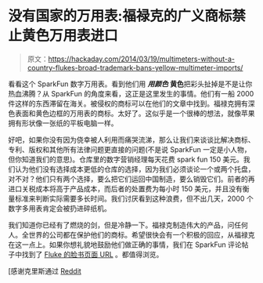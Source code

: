 # 没有国家的万用表:福禄克的广义商标禁止黄色万用表进口

> 原文：<https://hackaday.com/2014/03/19/multimeters-without-a-country-flukes-broad-trademark-bans-yellow-multimeter-imports/>

看看这个 SparkFun 数字万用表。看到他们用 ***用颜色*** **黄色**把彩头扯掉是不是让你热血沸腾？从 SparkFun 的角度来看，这正是这里发生的事情。他们有一船 2000 件这样的东西滞留在海关。被侵权的商标可以在他们的文章中找到。福禄克拥有深色表面和黄色边框的万用表的商标。太好了。这似乎是一个很棒的想法，就像苹果拥有形状像一张纸的平板电脑一样。

好吧，如果你没有因为侥幸被人利用而痛哭流涕，那么让我们来谈谈比解决商标、专利、版权和其他所有法律问题更直接的问题(不是说 SparkFun 一定是小人物，但你知道我们的意思)。仓库里的数字营销经理每天花费 spark fun 150 美元。我们认为他们没有选择成本更低的仓库的选择，因为我们必须谈论一个或两个托盘，对不对？他们只有两个选择，要么把它们运回中国制造，要么销毁它们。前者的再进口关税成本将高于产品成本，而后者的处置费为每小时 150 美元，并且没有衡量标准来判断实际需要多长时间。我们讨厌看到这种浪费，但不出几天，2000 个数字多用表肯定会被扔进碎纸机。

我们知道你已经有了燃烧的剑，但是冷静一下。福禄克制造伟大的产品，问任何人。全世界的公司都在保护他们的商标。希望很快会有一个积极的回应，从福禄克在这一点上。如果你想礼貌地鼓励他们做正确的事情，我们在 SparkFun 评论帖子中找到了 [Fluke 的脸书页面 URL](https://www.facebook.com/fluke.corporation) 。都值得浏览。

[感谢克里斯通过 [Reddit](http://www.reddit.com/r/electronics/comments/20tccz/fluke_we_love_you_but_youre_killing_us_fluke/)
